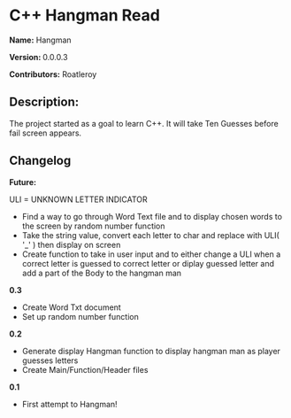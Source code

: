 <h1> C++ Hangman Read </h1>

<strong>Name:</strong> Hangman

<strong>Version: </strong> 0.0.0.3

<strong> Contributors:</strong> Roatleroy



<h2> Description: </h2> 
The project started as a goal to learn C++. It will take Ten Guesses before fail screen appears.

<h2> Changelog </h2>

<strong>Future:  </strong>

ULI = UNKNOWN LETTER INDICATOR

- Find a way to go through Word Text file and to display chosen words to the screen by random number function
- Take the string value, convert each letter to char and replace with ULI( '_' )
  then display on screen
- Create function to take in user input and to either change a ULI when a correct letter is guessed to correct letter
  or diplay guessed letter and add a part of the Body to the hangman man

<strong>0.3 </strong> 

- Create Word Txt document
- Set up random number function

<strong>0.2 </strong> 
- Generate display Hangman function to display hangman man as player guesses letters
- Create Main/Function/Header files

<strong>0.1 </strong> 
- First attempt to Hangman!

